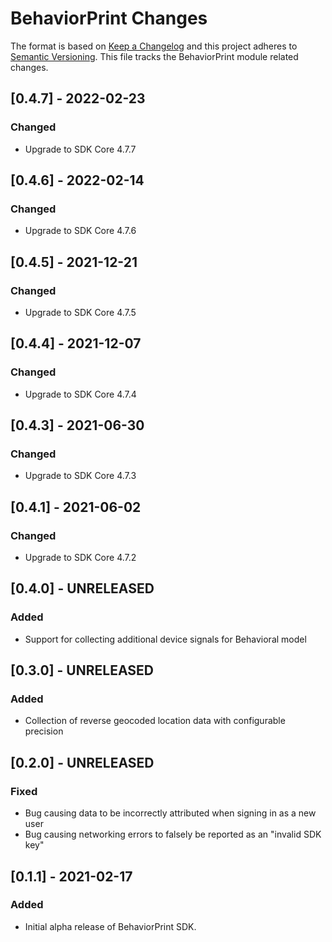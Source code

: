 # BehaviorPrint Changes

The format is based on [Keep a Changelog](https://keepachangelog.com/en/1.0.0/)
and this project adheres to [Semantic Versioning](https://semver.org/spec/v2.0.0.html).
This file tracks the BehaviorPrint module related changes.

## [0.4.7] - 2022-02-23

### Changed

- Upgrade to SDK Core 4.7.7


## [0.4.6] - 2022-02-14

### Changed

- Upgrade to SDK Core 4.7.6

## [0.4.5] - 2021-12-21

### Changed

- Upgrade to SDK Core 4.7.5

## [0.4.4] - 2021-12-07

### Changed

- Upgrade to SDK Core 4.7.4


## [0.4.3] - 2021-06-30

### Changed

- Upgrade to SDK Core 4.7.3


## [0.4.1] - 2021-06-02

### Changed

- Upgrade to SDK Core 4.7.2

## [0.4.0] - UNRELEASED

### Added

- Support for collecting additional device signals for Behavioral model

## [0.3.0] - UNRELEASED

### Added

- Collection of reverse geocoded location data with configurable precision

## [0.2.0] - UNRELEASED

### Fixed

- Bug causing data to be incorrectly attributed when signing in as a new user
- Bug causing networking errors to falsely be reported as an "invalid SDK key"

## [0.1.1] - 2021-02-17

### Added

- Initial alpha release of BehaviorPrint SDK.
